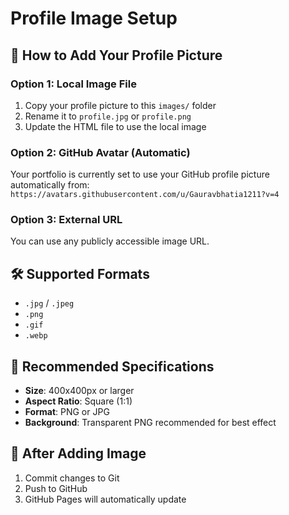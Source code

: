 # Profile Image Setup

## 📸 How to Add Your Profile Picture

### Option 1: Local Image File
1. Copy your profile picture to this `images/` folder
2. Rename it to `profile.jpg` or `profile.png`
3. Update the HTML file to use the local image

### Option 2: GitHub Avatar (Automatic)
Your portfolio is currently set to use your GitHub profile picture automatically from:
`https://avatars.githubusercontent.com/u/Gauravbhatia1211?v=4`

### Option 3: External URL
You can use any publicly accessible image URL.

## 🛠️ Supported Formats
- `.jpg` / `.jpeg`
- `.png` 
- `.gif`
- `.webp`

## 📐 Recommended Specifications
- **Size**: 400x400px or larger
- **Aspect Ratio**: Square (1:1)
- **Format**: PNG or JPG
- **Background**: Transparent PNG recommended for best effect

## 🔄 After Adding Image
1. Commit changes to Git
2. Push to GitHub
3. GitHub Pages will automatically update